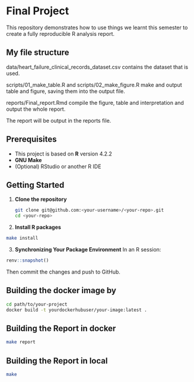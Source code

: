 # Final Project

This repository demonstrates how to use things we learnt this semester to create a fully reproducible R analysis report.

## My file structure
data/heart_failure_clinical_records_dataset.csv contains the dataset that is used.

scripts/01_make_table.R and scripts/02_make_figure.R make and output table and figure, saving them into the output file.

reports/Final_report.Rmd compile the figure, table and interpretation and output the whole report.

The report will be output in the reports file.
## Prerequisites

- This project is based on **R** version 4.2.2  
- **GNU Make**  
- (Optional) RStudio or another R IDE

## Getting Started

1. **Clone the repository**  
   ```bash
   git clone git@github.com:<your-username>/<your-repo>.git
   cd <your-repo>
   ```
2. **Install R packages**
  ```bash
  make install
  ```
3. **Synchronizing Your Package Environment**
  In an R session:
  ```R
  renv::snapshot()
  ```
  Then commit the changes and push to GitHub.

## Building the docker image by
  ```bash
  cd path/to/your-project
  docker build -t yourdockerhubuser/your-image:latest .
  ```
## Building the Report in docker
  ```bash
  make report
  ```
## Building the Report in local
  ```bash
  make
  ```